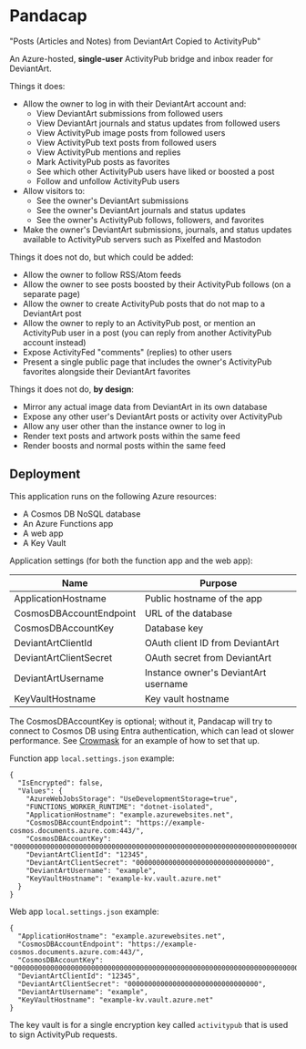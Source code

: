 # Pandacap

"Posts (Articles and Notes) from DeviantArt Copied to ActivityPub"

An Azure-hosted, **single-user** ActivityPub bridge and inbox reader for DeviantArt.

Things it does:

* Allow the owner to log in with their DeviantArt account and:
    * View DeviantArt submissions from followed users
    * View DeviantArt journals and status updates from followed users
    * View ActivityPub image posts from followed users
    * View ActivityPub text posts from followed users
    * View ActivityPub mentions and replies
    * Mark ActivityPub posts as favorites
    * See which other ActivityPub users have liked or boosted a post
    * Follow and unfollow ActivityPub users
* Allow visitors to:
    * See the owner's DeviantArt submissions
    * See the owner's DeviantArt journals and status updates
    * See the owner's ActivityPub follows, followers, and favorites
* Make the owner's DeviantArt submissions, journals, and status updates available to ActivityPub servers such as Pixelfed and Mastodon

Things it does not do, but which could be added:

* Allow the owner to follow RSS/Atom feeds
* Allow the owner to see posts boosted by their ActivityPub follows (on a separate page)
* Allow the owner to create ActivityPub posts that do not map to a DeviantArt post
* Allow the owner to reply to an ActivityPub post, or mention an ActivityPub user in a post (you can reply from another ActivityPub account instead)
* Expose ActivityFed "comments" (replies) to other users
* Present a single public page that includes the owner's ActivityPub favorites alongside their DeviantArt favorites

Things it does not do, **by design**:

* Mirror any actual image data from DeviantArt in its own database
* Expose any other user's DeviantArt posts or activity over ActivityPub
* Allow any user other than the instance owner to log in
* Render text posts and artwork posts within the same feed
* Render boosts and normal posts within the same feed

## Deployment

This application runs on the following Azure resources:

* A Cosmos DB NoSQL database
* An Azure Functions app
* A web app
* A Key Vault

Application settings (for both the function app and the web app):

| Name                    | Purpose                        
| ----------------------- | -------------------------------------
| ApplicationHostname     | Public hostname of the app
| CosmosDBAccountEndpoint | URL of the database
| CosmosDBAccountKey      | Database key
| DeviantArtClientId      | OAuth client ID from DeviantArt
| DeviantArtClientSecret  | OAuth secret from DeviantArt
| DeviantArtUsername      | Instance owner's DeviantArt username
| KeyVaultHostname        | Key vault hostname

The CosmosDBAccountKey is optional; without it, Pandacap will try to connect
to Cosmos DB using Entra authentication, which can lead ot slower performance.
See [Crowmask](https://github.com/IsaacSchemm/Crowmask/) for an example of how
to set that up.

Function app `local.settings.json` example:

    {
      "IsEncrypted": false,
      "Values": {
        "AzureWebJobsStorage": "UseDevelopmentStorage=true",
        "FUNCTIONS_WORKER_RUNTIME": "dotnet-isolated",
        "ApplicationHostname": "example.azurewebsites.net",
        "CosmosDBAccountEndpoint": "https://example-cosmos.documents.azure.com:443/",
        "CosmosDBAccountKey": "00000000000000000000000000000000000000000000000000000000000000000000000000000000000000==",
        "DeviantArtClientId": "12345",
        "DeviantArtClientSecret": "00000000000000000000000000000000",
        "DeviantArtUsername": "example",
        "KeyVaultHostname": "example-kv.vault.azure.net"
      }
    }

Web app `local.settings.json` example:

    {
      "ApplicationHostname": "example.azurewebsites.net",
      "CosmosDBAccountEndpoint": "https://example-cosmos.documents.azure.com:443/",
      "CosmosDBAccountKey": "00000000000000000000000000000000000000000000000000000000000000000000000000000000000000==",
      "DeviantArtClientId": "12345",
      "DeviantArtClientSecret": "00000000000000000000000000000000",
      "DeviantArtUsername": "example",
      "KeyVaultHostname": "example-kv.vault.azure.net"
    }

The key vault is for a single encryption key called `activitypub` that is used
to sign ActivityPub requests.
